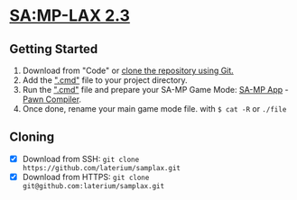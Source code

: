 # [SA:MP-LAX 2.3](https://github.com/laterium/samplax/tree/main/lax/src)

## Getting Started
1. Download from "Code" or [clone the repository using Git.](#cloning)
2. Add the [".cmd"](https://github.com/laterium/samplax/blob/main/lax/src/samplax.cmd) file to your project directory.
3. Run the [".cmd"](https://github.com/laterium/samplax/blob/main/lax/src/samplax.cmd) file and prepare your SA-MP Game Mode: [SA-MP App](https://sa-mp.app/) - [Pawn Compiler](https://github.com/pawn-lang/compiler/releases).
4. Once done, rename your main game mode file. with `$ cat -R` or `./file`

## Cloning
- [x] Download from SSH: `git clone https://github.com/laterium/samplax.git`
- [x] Download from HTTPS: `git clone git@github.com:laterium/samplax.git`
